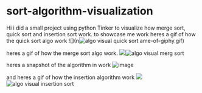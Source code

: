 # sort-algorithm-visualization
Hi i did a small project using python Tinker to visualize how merge sort, quick sort and insertion sort work. 
to showcase me work heres a gif of how the quick sort algo work
![](n![algo visual quick sort](https://user-images.githubusercontent.com/43711624/127748580-321b3505-7b33-488d-beb6-dc7e4381798a.gif)
ame-of-giphy.gif)










heres a gif of how the merge sort algo work.
![](name-of-giphy.gif)![algo visual merg sort](https://user-images.githubusercontent.com/43711624/127748640-1f5c3e0d-4956-40c3-b28d-7d7f7e1e35d9.gif)



heres a snapshot of the algorithm in work 
![image](https://user-images.githubusercontent.com/43711624/127748674-44b5f8fa-2da3-47f7-941e-f1f5298ffe67.png)


and heres a gif of how the insertion algorithm work
![](name-of-giphy.gif)![algo visual insertion sort](https://user-images.githubusercontent.com/43711624/127748686-9ab33c2f-a61c-4cf4-a72f-65fd7e919c95.gif)

